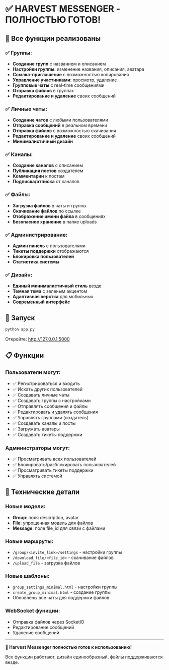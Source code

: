 # ✅ HARVEST MESSENGER - ПОЛНОСТЬЮ ГОТОВ!

## 🎯 Все функции реализованы

### ✅ Группы:
- **Создание групп** с названием и описанием
- **Настройки группы**: изменение названия, описания, аватара
- **Ссылка-приглашение** с возможностью копирования
- **Управление участниками**: просмотр, удаление
- **Групповые чаты** с real-time сообщениями
- **Отправка файлов** в группах
- **Редактирование и удаление** своих сообщений

### ✅ Личные чаты:
- **Создание чатов** с любыми пользователями
- **Отправка сообщений** в реальном времени
- **Отправка файлов** с возможностью скачивания
- **Редактирование и удаление** своих сообщений
- **Минималистичный дизайн**

### ✅ Каналы:
- **Создание каналов** с описанием
- **Публикация постов** создателем
- **Комментарии** к постам
- **Подписка/отписка** от каналов

### ✅ Файлы:
- **Загрузка файлов** в чаты и группы
- **Скачивание файлов** по ссылке
- **Отображение имени файла** в сообщениях
- **Безопасное хранение** в папке uploads

### ✅ Администрирование:
- **Админ панель** с пользователями
- **Тикеты поддержки** отображаются
- **Блокировка пользователей**
- **Статистика системы**

### ✅ Дизайн:
- **Единый минималистичный стиль** везде
- **Темная тема** с зеленым акцентом
- **Адаптивная верстка** для мобильных
- **Современный интерфейс**

## 🚀 Запуск

```bash
python app.py
```

Откройте: http://127.0.0.1:5000

## 📋 Функции

### Пользователи могут:
- ✅ Регистрироваться и входить
- ✅ Искать других пользователей
- ✅ Создавать личные чаты
- ✅ Создавать группы с настройками
- ✅ Отправлять сообщения и файлы
- ✅ Редактировать и удалять сообщения
- ✅ Управлять группами (создатель)
- ✅ Создавать каналы и посты
- ✅ Загружать аватары
- ✅ Создавать тикеты поддержки

### Администраторы могут:
- ✅ Просматривать всех пользователей
- ✅ Блокировать/разблокировать пользователей
- ✅ Просматривать тикеты поддержки
- ✅ Управлять системой

## 🔧 Технические детали

### Новые модели:
- **Group**: поля description, avatar
- **File**: упрощенная модель для файлов
- **Message**: поле file_id для связи с файлами

### Новые маршруты:
- `/group/<invite_link>/settings` - настройки группы
- `/download_file/<file_id>` - скачивание файлов
- `/upload_file` - загрузка файлов

### Новые шаблоны:
- `group_settings_minimal.html` - настройки группы
- `create_group_minimal.html` - создание группы
- Обновлены все чаты для поддержки файлов

### WebSocket функции:
- Отправка файлов через SocketIO
- Редактирование сообщений
- Удаление сообщений

---

**🎉 Harvest Messenger полностью готов к использованию!**

Все функции работают, дизайн единообразный, файлы поддерживаются везде.
